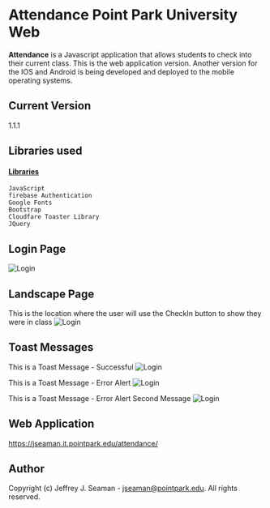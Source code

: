 # Attendance Point Park University Web
**Attendance** is a Javascript application that allows students to check into their current class. This is the web application version. Another version for the IOS and Android is being developed and deployed to the mobile operating systems.

## Current Version
1.1.1

## Libraries used

#### [Libraries](http://nuget.org/packages/toastr)
```
JavaScript
firebase Authentication
Google Fonts
Bootstrap 
Cloudfare Toaster Library
JQuery
```
## Login Page
![Login](https://github.com/jeffreyjseamanppu/AttendancePPUWeb/blob/master/img/img_login.png)

## Landscape Page
This is the location where the user will use the CheckIn button to show they were in class
![Login](https://github.com/jeffreyjseamanppu/AttendancePPUWeb/blob/master/img/img_landingpage.png)

## Toast Messages
This is a Toast Message - Successful
![Login](https://github.com/jeffreyjseamanppu/AttendancePPUWeb/blob/master/img/img_success.png)

This is a Toast Message - Error Alert
![Login](https://github.com/jeffreyjseamanppu/AttendancePPUWeb/blob/master/img/img_error.png)

This is a Toast Message - Error Alert Second Message
![Login](https://github.com/jeffreyjseamanppu/AttendancePPUWeb/blob/master/img/img_error2.png)

## Web Application 
https://jseaman.it.pointpark.edu/attendance/

## Author
Copyright (c) Jeffrey J. Seaman - jseaman@pointpark.edu. All rights reserved.
